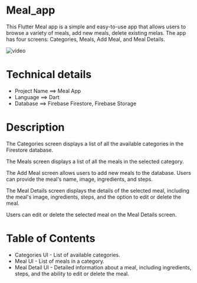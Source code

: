 # Meal_app

This Flutter Meal app is a simple and easy-to-use app that allows users to browse a variety of meals, add new meals, delete existing melas. The app has four screens: Categories, Meals, Add Meal, and Meal Details.

![video](/Media/Flutter-Meal-App.gif)

# Technical details

- Project Name  ==> Meal App
- Language      ==> Dart
- Database      ==> Firebase Firestore, Firebase Storage

# Description  

The Categories screen displays a list of all the available categories in the Firestore database.

The Meals screen displays a list of all the meals in the selected category.

The Add Meal screen allows users to add new meals to the database. Users can provide the meal's name, image, ingredients, and steps.

The Meal Details screen displays the details of the selected meal, including the meal's image, ingredients, steps, and the option to edit or delete the meal.

Users can edit or delete the selected meal on the Meal Details screen.


# Table of Contents

- Categories UI - List of available categories.
- Meal UI - List of meals in a category.
- Meal Detail UI - Detailed information about a meal, including ingredients, steps, and the ability to edit or delete the meal.

